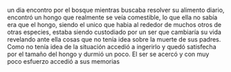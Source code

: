 un dia  encontro por el bosque mientras buscaba resolver su alimento diario,  encontró un hongo que realmente se veía comestible, lo que ella no sabía era que el hongo, siendo el unico que habia  al rededor de muchos otros de otras especies, estaba siendo custodiado por un ser que cambiaría su vida revelando  ante ella cosas que no tenía idea sobre la muerte de sus padres. Como no tenía idea de la situación accedió a ingerirlo y quedó satisfecha por el tamaño del hongo y durmió un poco. El ser se acercó y con  muy poco esfuerzo accedió a sus memorias
